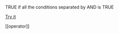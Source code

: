 TRUE if all the conditions separated by AND is TRUE

[Try it](https://www.w3schools.com/sql/trysql.asp?filename=trysql_op_and)

[[operator]]